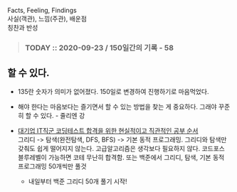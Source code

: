 Facts, Feeling, Findings  
사실(객관), 느낌(주관), 배운점  
칭찬과 반성

> ### TODAY :: 2020-09-23 / 150일간의 기록 - 58

## 할 수 있다.

* 135란 숫자가 의미가 없어졌다. 150일로 변경하여 진행하기로 마음먹었다. 

* 해야 한다는 마음보다는 즐기면서 할 수 있는 방법을 찾는 게 중요하다. 그래야 꾸준히 할 수 있다. - 줄리엔 강 

* [대기업 IT직군 코딩테스트 합격을 위한 현실적이고 직관적인 공부 순서](https://www.youtube.com/watch?v=ukkLCl9yBvE&list=PLRUG_PAwHHVVisXw_wnpZs3frWvck6Z-A&index=1)  
  그리디 -> 탐색(완전탐색, DFS, BFS) -> 기본 동적 프로그래밍.
  그리디와 탐색만 갖춰도 쉽게 떨어지지 않는다. 고급알고리즘은 생각보다 필요하지 않다.
  코드포스 블루레벨이 가능하면 코테 무난히 합격함. 또는 백준에서 그리디, 탐색, 기본 동적 프로그래밍 50개씩만 풀것  
  * 내일부터 백준 그리디 50개 풀기 시작!
